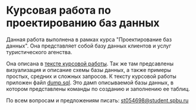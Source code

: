 # Курсовая работа по проектированию баз данных

Данная работа выполнена в рамках курса "Проектирование баз данных".
Она представляет собой базу данных клиентов и услуг туристического агенства.

Она описана в [тексте курсовой работы](https://github.com/jambinoid/tour_agency_database/blob/main/%D0%BA%D1%83%D1%80%D1%81%D0%BE%D0%B2%D0%B0%D1%8F_%D1%80%D0%B0%D0%B1%D0%BE%D1%82%D0%B0.pdf).
Так же там предсавлены визуализация и описание схемы базы данных, а также примеры простых, средних и сложных запросов.
К тексту курсовой работы приложен файл [dump.sql](https://github.com/jambinoid/tour_agency_database/blob/main/dump.sql).
Это дамп описываемой базы данных, в котором представлены команды по созданию и заполнению ее таблиц.

По всем вопросам и предложениям писать: st054698@student.spbu.ru
